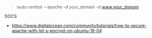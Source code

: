 > sudo certbot --apache -d your_domain -d www.your_domain

DOCS
- https://www.digitalocean.com/community/tutorials/how-to-secure-apache-with-let-s-encrypt-on-ubuntu-18-04
